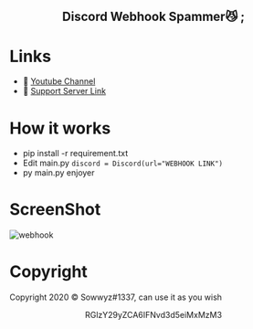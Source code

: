 <h2 align="center">
           Discord Webhook Spammer<strong>😼 ;</strong> 
<br>

# Links
- 🔗 [Youtube Channel](https://www.youtube.com/channel/UC9_kma0SOd-oSe24gqpqqCA)
- 🔗 [Support Server Link](https://discord.gg/twitchfollow)


# How it works

- pip install -r requirement.txt
- Edit main.py  ```discord = Discord(url="WEBHOOK LINK")```
- py main.py enjoyer

# ScreenShot

![webhook](https://user-images.githubusercontent.com/88189918/222656102-09878c15-40d5-4a23-a695-0bdff65b71af.PNG)


# Copyright 
Copyright 2020 © Sowwyz#1337, can use it as you wish

</h2>
<p align="center">
   RGlzY29yZCA6IFNvd3d5eiMxMzM3
<br>
